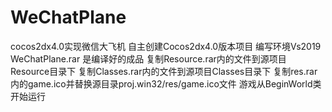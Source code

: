 # WeChatPlane
cocos2dx4.0实现微信大飞机
自主创建Cocos2dx4.0版本项目
编写环境Vs2019 
WeChatPlane.rar 是编译好的成品
复制Resource.rar内的文件到源项目Resource目录下
复制Classes.rar内的文件到源项目Classes目录下
复制res.rar内的game.ico并替换源目录proj.win32/res/game.ico文件
游戏从BeginWorld类开始运行
